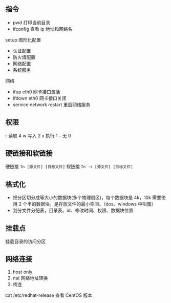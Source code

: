 ## 指令

- pwd 打印当前目录
- ifconfig 查看 ip 地址和网络名

setup 图形化配置

- 认证配置
- 防火墙配置
- 网络配置
- 系统服务

网络

- ifup eth0 网卡接口激活
- ifdown eth0 网卡接口关闭
- service network restart 重启网络服务

## 权限

r 读取 4
w 写入 2
x 执行 1
`-` 无 0

## 硬链接和软链接

硬链接 `In [源文件] [目标文件]`
软链接 `In -s [源文件] [目标文件]`

## 格式化

- 把分区切分成等大小的数据块(多个物理扇区)，每个数据块是 4k，10k 需要使用 2 个半的数据块。是存放文件的最小空间。（dos、windows 中叫簇）
- 划分文件分配表，目录表。id、修改时间、权限、数据块位置

## 挂载点

挂载目录的访问分区

## 网络连接

1. host only
2. nat 网络地址转换
3. 桥连

cat /etc/redhat-release 查看 CentOS 版本
